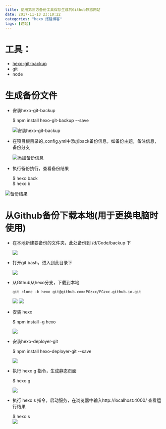 ```yaml
---
title: 使用第三方备份工具保存生成的Github静态网站
date: 2017-11-13 23:10:22
categories: "hexo 搭建博客"
tags: [建站]
---
```



# 工具：  

- [hexo-git-backup][1]
- git
- node

# 生成备份文件 

- 安装hexo-git-backup  
 
	 $ npm install hexo-git-backup --save 
       
     ![安装hexo-git-backup][2]
  
-  在项目根目录的_config.yml中添加back备份信息，如备份主题，备注信息，备份分支  
	
     ![添加备份信息][3]

- 执行备份执行，查看备份结果

	 $ hexo back   
     $ hexo b         

![备份结果][4]


# 从Github备份下载本地(用于更换电脑时使用)

- 在本地新建要备份的文件夹，此处备份到 /d/Code/backup 下
	
    ![][5]  

- 打开git bash，进入到此目录下  
	
    ![][6]

- 从Github从hexo分支，下载到本地  

	  git clone -b hexo git@github.com:PGzxc/PGzxc.github.io.git    

	 ![][7]
	 ![][8]

- 安装 hexo  

	$ npm install -g hexo

	![][9]	

- 安装hexo-deployer-git

	$ npm install hexo-deployer-git --save  

	![][10]
	 
- 执行 hexo g 指令，生成静态页面  

	$ hexo g

    ![][11]

- 执行 hexo s 指令，启动服务，在浏览器中输入http://localhost:4000/ 查看运行结果

	 $ hexo s  
	![][12]




[1]: https://github.com/coneycode/hexo-git-backup
[2]: http://oz732f72q.bkt.clouddn.com/hexo_git_back.png
[3]: http://oz732f72q.bkt.clouddn.com/hexo_up_info.png
[4]: http://oz732f72q.bkt.clouddn.com/hexo_branches.png
[5]: http://oz732f72q.bkt.clouddn.com/hexo_back_file.png
[6]: http://oz732f72q.bkt.clouddn.com/hexo_backup_git.png
[7]: http://oz732f72q.bkt.clouddn.com/hexo_git_clone.png
[8]: http://oz732f72q.bkt.clouddn.com/hexo_git_clone_resu.png
[9]: http://oz732f72q.bkt.clouddn.com/hexo_install_hexo_g.png
[10]: http://oz732f72q.bkt.clouddn.com/hexo_install_hexo_deplyer_git.png
[11]: http://oz732f72q.bkt.clouddn.com/hexo_back_hexo_g.png
[12]: http://oz732f72q.bkt.clouddn.com/hexo_hexo_s.png